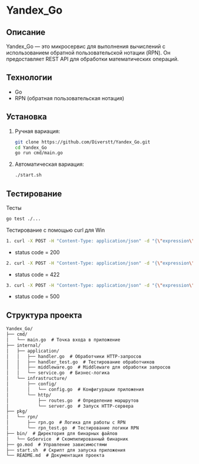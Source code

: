 # Yandex_Go

## Описание
Yandex_Go — это микросервис для выполнения вычислений с использованием обратной пользовательской нотации (RPN). Он предоставляет REST API для обработки математических операций.

## Технологии
- Go
- RPN (обратная пользовательская нотация)

## Установка
1. Ручная вариация:
   ```bash
   git clone https://github.com/Diverstt/Yandex_Go.git
   cd Yandex_Go
   go run cmd/main.go 

2. Автоматическая вариация:
    ```bash
    ./start.sh

## Тестирование
Тесты
```bash
go test ./...
```
Тестирование с помощью curl для Win
```bash
1. curl -X POST -H "Content-Type: application/json" -d "{\"expression\": \"3+4\"}" http://localhost:8080/api/v1/calculate
```
- status code = 200
```bash
2. curl -X POST -H "Content-Type: application/json" -d "{\"expression\": \"3+\"}" http://localhost:8080/api/v1/calculate
```
- status code = 422
```bash
3. curl -X POST -H "Content-Type: application/json" -d "{\"expression\": \"3/0\"}" http://localhost:8080/api/v1/calculate
```
- status code = 500

## Структура проекта
```markdown
Yandex_Go/
├── cmd/
│   └── main.go  # Точка входа в приложение
├── internal/
│   ├── application/
│   │   ├── handler.go  # Обработчики HTTP-запросов
│   │   ├── handler_test.go  # Тестирование обработчиков
│   │   ├── middleware.go  # Middleware для обработки запросов
│   │   └── service.go  # Бизнес-логика
│   └── infrastructure/
│       ├── config/
│       │   └── config.go  # Конфигурации приложения
│       └── http/
│           ├── routes.go  # Определение маршрутов
│           └── server.go  # Запуск HTTP-сервера
├── pkg/
│   └── rpn/
│       ├── rpn.go  # Логика для работы с RPN
│       └── rpn_test.go  # Тестирование логики RPN
├── bin/  # Директория для бинарных файлов
│   └── GoService  # Скомпилированный бинарник
├── go.mod  # Управление зависимостями
├── start.sh  # Скрипт для запуска приложения
└── README.md  # Документация проекта
```
